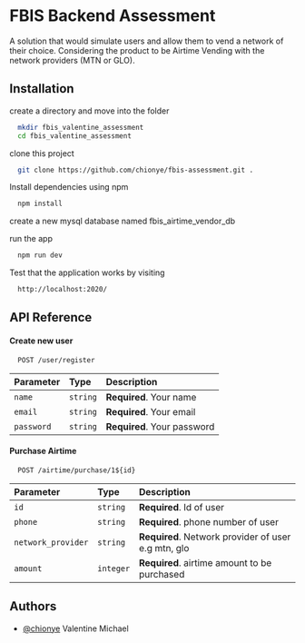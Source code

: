 <!-- @format -->

# FBIS Backend Assessment

A solution that would simulate users and allow them to vend a network of their choice.
Considering the product to be Airtime Vending with the network providers (MTN or GLO).

## Installation

create a directory and move into the folder

```bash
  mkdir fbis_valentine_assessment
  cd fbis_valentine_assessment
```

clone this project

```bash
  git clone https://github.com/chionye/fbis-assessment.git .
```

Install dependencies using npm

```bash
  npm install
```

create a new mysql database named fbis_airtime_vendor_db

run the app

```bash
  npm run dev
```

Test that the application works by visiting

```bash
  http://localhost:2020/
```

## API Reference

#### Create new user

```http
  POST /user/register
```

| Parameter  | Type     | Description                 |
| :--------- | :------- | :-------------------------- |
| `name`     | `string` | **Required**. Your name     |
| `email`    | `string` | **Required**. Your email    |
| `password` | `string` | **Required**. Your password |

#### Purchase Airtime

```http
  POST /airtime/purchase/1${id}
```

| Parameter          | Type     | Description                                         |
| :----------------- | :------- | :-------------------------------------------------- |
| `id`               | `string` | **Required**. Id of user                            |
| `phone`            | `string` | **Required**. phone number of user                  |
| `network_provider` | `string` | **Required**. Network provider of user e.g mtn, glo |
| `amount`           | `integer` | **Required**. airtime amount to be purchased        |

## Authors

- [@chionye](https://github.com/chionye)
  Valentine Michael
